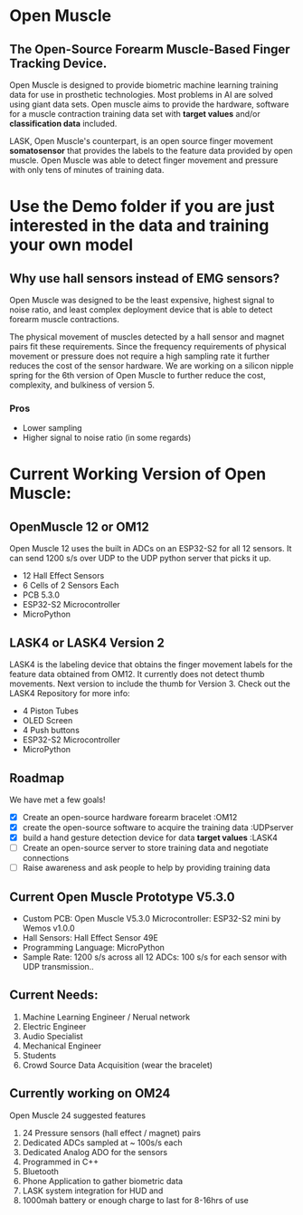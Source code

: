 
# Open Muscle
## The Open-Source Forearm Muscle-Based Finger Tracking Device.

Open Muscle is designed to provide biometric machine learning training data for use in prosthetic technologies. Most problems in AI are solved using giant data sets. Open muscle aims to provide the hardware, software for a muscle contraction training data set with **target values** and/or **classification data** included.

LASK, Open Muscle's counterpart, is an open source finger movement **somatosensor** that provides the labels to the feature data provided by open muscle. Open Muscle was able to detect finger movement and pressure with only tens of minutes of training data.

# Use the Demo folder if you are just interested in the data and training your own model

## Why use hall sensors instead of EMG sensors?
Open Muscle was designed to be the least expensive, highest signal to noise ratio, and least complex deployment device that is able to detect forearm muscle contractions.

The physical movement of muscles detected by a hall sensor and magnet pairs fit these requirements. Since the frequency requirements of physical movement or pressure does not require a high sampling rate it further reduces the cost of the sensor hardware.
We are working on a silicon nipple spring for the 6th version of Open Muscle to further reduce the cost, complexity, and bulkiness of version 5.

### Pros
- Lower sampling
- Higher signal to noise ratio (in some regards)

# Current Working Version of Open Muscle:
## OpenMuscle 12 or OM12
Open Muscle 12 uses the built in ADCs on an ESP32-S2 for all 12 sensors. It can send 1200 s/s over UDP to the UDP python server that picks it up. 
- 12 Hall Effect Sensors
- 6 Cells of 2 Sensors Each
- PCB 5.3.0
- ESP32-S2 Microcontroller
- MicroPython

## LASK4 or LASK4 Version 2
LASK4 is the labeling device that obtains the finger movement labels for the feature data obtained from OM12. It currently does not detect thumb movements. Next version to include the thumb for Version 3. Check out the LASK4 Repository for more info:
- 4 Piston Tubes
- OLED Screen
- 4 Push buttons
- ESP32-S2 Microcontroller
- MicroPython

## **Roadmap**

We have met a few goals!

 - [x] Create an open-source hardware forearm bracelet :OM12 
 - [x] create the open-source software to acquire the training data :UDPserver
 - [x] build a hand gesture detection device for data **target values** :LASK4
 - [ ] Create an open-source server to store training data and negotiate connections
 - [ ] Raise awareness and ask people to help by providing training data

## Current Open Muscle Prototype V5.3.0

 - Custom PCB:  Open Muscle V5.3.0 Microcontroller: ESP32-S2 mini by Wemos v1.0.0
 - Hall Sensors: Hall Effect Sensor 49E
 - Programming Language: MicroPython
 - Sample Rate: 1200 s/s across all 12 ADCs: 100 s/s for each sensor with UDP transmission..

## Current Needs:

1. Machine Learning Engineer / Nerual network
2. Electric Engineer
3. Audio Specialist
4. Mechanical Engineer
5. Students
6. Crowd Source Data Acquisition (wear the bracelet)

## Currently working on OM24
Open Muscle 24 suggested features
1. 24 Pressure sensors (hall effect / magnet) pairs
2. Dedicated ADCs sampled at ~ 100s/s each
3. Dedicated Analog ADO for the sensors
4. Programmed in C++ 
5. Bluetooth
6. Phone Application to gather biometric data
7. LASK system integration for HUD and
8. 1000mah battery or enough charge to last for 8-16hrs of use




